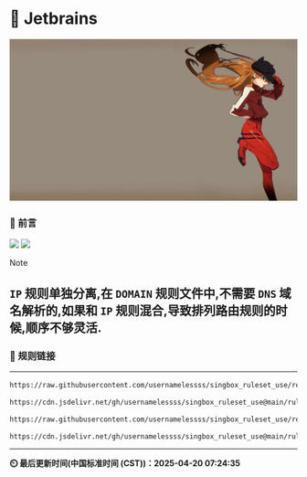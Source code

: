 
# 🧸 Jetbrains
![](https://raw.githubusercontent.com/usernamelessss/picture-bed/main/images/202504042256831.jpg)
### 📣 前言
![](https://shields.io/badge/-移除重复规则-ff69b4) ![](https://shields.io/badge/-IP&nbsp;规则单独存放不与&nbsp;DOMAIN&nbsp;等混合-green)
> [!NOTE]
**`IP` 规则单独分离,在 `DOMAIN` 规则文件中,不需要 `DNS` 域名解析的,如果和 `IP` 规则混合,导致排列路由规则的时候,顺序不够灵活.**
---

###  🔗 规则链接
---

```url
https://raw.githubusercontent.com/usernamelessss/singbox_ruleset_use/refs/heads/main/rule/Jetbrains/Jetbrains_No_IP.json
```

```url
https://cdn.jsdelivr.net/gh/usernamelessss/singbox_ruleset_use@main/rule/Jetbrains/Jetbrains_No_IP.json
```

```url
https://raw.githubusercontent.com/usernamelessss/singbox_ruleset_use/refs/heads/main/rule/Jetbrains/Jetbrains_No_IP.srs
```

```url
https://cdn.jsdelivr.net/gh/usernamelessss/singbox_ruleset_use@main/rule/Jetbrains/Jetbrains_No_IP.srs
```

---
**⏲️ 最后更新时间(中国标准时间 (CST))：2025-04-20 07:24:35**